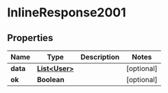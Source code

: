 # InlineResponse2001

## Properties
Name | Type | Description | Notes
------------ | ------------- | ------------- | -------------
**data** | [**List&lt;User&gt;**](User.md) |  |  [optional]
**ok** | **Boolean** |  |  [optional]
